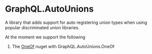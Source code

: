 GraphQL.AutoUnions
========================

A library that adds support for auto registering union types when using popular discriminated union libraries.

At the moment we support the following

1. The [OneOf](https://github.com/mcintyre321/OneOf) nuget with GraphQL.AutoUnions.OneOf
